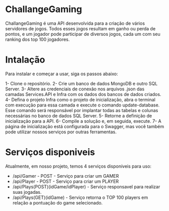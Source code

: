 # ChallangeGaming

ChallangeGaming é uma API desenvolvida para a criação de vários servidores de jogos. Todos esses jogos resultam em ganho ou perda de pontos, e um jogador pode participar de diversos jogos, cada um com seu ranking dos top 100 jogadores.

# Intalação
Para instalar e começar a usar, siga os passos abaixo:

1- Clone o repositório.
2- Crie um banco de dados MongoDB e outro SQL Server.
3- Altere as credenciais de conexão nos arquivos .json das camadas Services.API e Infra com os dados dos bancos de dados criados.
4- Defina o projeto Infra como o projeto de inicialização, abra o terminal com execução para essa camada e execute o comando update-database. Esse comando será responsável por implantar todas as tabelas e colunas necessárias no banco de dados SQL Server.
5- Retorne a definição de inicialização para a API.
6- Compile a solução e, em seguida, execute.
7- A página de inicialização está configurada para o Swagger, mas você também pode utilizar nossos serviços por outras ferramentas.

# Serviços disponiveis
Atualmente, em nosso projeto, temos 4 serviços disponíveis para uso:

- /api/Gamer - POST - Serviço para criar um GAMER
- /api/Player - POST - Serviço para criar um PLAYER
- /api/Plays(POST)(idGame/idPlayer) - Serviço responsavel para realizar suas jogadas.
- /api/Plays(GET)(idGame) - Serviço retorna o TOP 100 players em relação a pontuação do game selecionado. 
